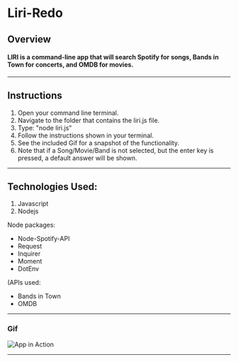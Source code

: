 # Liri-Redo


## Overview
#### LIRI  is a command-line app that will search Spotify for songs, Bands in Town for concerts, and OMDB for movies.

-----------------------------------------------------
## Instructions
1. Open your command line terminal.
2. Navigate to the folder that contains the liri.js file.
3. Type: "node liri.js"
4. Follow the instructions shown in your terminal. 
5. See the included Gif for a snapshot of the functionality.
6. Note that if a Song/Movie/Band is not selected, but the enter key is pressed, a default answer will be shown. 

-----------------------------------------------------
## Technologies Used:
1. Javascript
2. Nodejs

Node packages:

  * Node-Spotify-API
  * Request
  * Inquirer
  * Moment
 * DotEnv
  
(APIs used:
 * Bands in Town
 * OMDB
  
-----------------------------------------------------

### Gif

![App in Action](https://github.com/medcoguy/Liri-Redo/blob/master/Liricapture.gif)

-----------------------------------------------------

